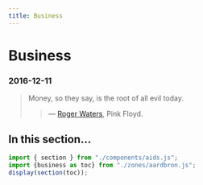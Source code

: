 ```yaml
---
title: Business
---
```


# Business
### 2016-12-11

> Money, so they say, is the root of all evil today.
> > — [Roger Waters](https://en.wikipedia.org/wiki/Money_(Pink_Floyd_song)), Pink Floyd.
## In this section…
~~~js
import { section } from "./components/aids.js";
import {business as toc} from "./zones/aardbron.js";
display(section(toc));
~~~